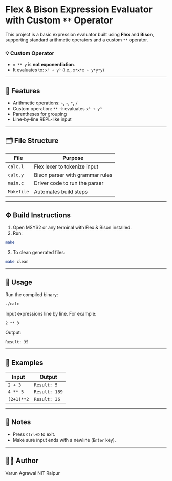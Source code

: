 # Flex & Bison Expression Evaluator with Custom `**` Operator

This project is a basic expression evaluator built using **Flex** and **Bison**, supporting standard arithmetic operators and a custom `**` operator.

### 💡 Custom Operator

- `x ** y` is **not exponentiation**.
- It evaluates to: `x³ + y³` (i.e., `x*x*x + y*y*y`)

---

## 🧱 Features

- Arithmetic operations: `+`, `-`, `*`, `/`
- Custom operation: `**` → evaluates `x³ + y³`
- Parentheses for grouping
- Line-by-line REPL-like input

---

## 🗂 File Structure

| File       | Purpose                                  |
|------------|------------------------------------------|
| `calc.l`   | Flex lexer to tokenize input             |
| `calc.y`   | Bison parser with grammar rules          |
| `main.c`   | Driver code to run the parser            |
| `Makefile` | Automates build steps                    |

---

## ⚙️ Build Instructions

1. Open MSYS2 or any terminal with Flex & Bison installed.
2. Run:

```bash
make
```

3. To clean generated files:

```bash
make clean
```

---

## 🚀 Usage

Run the compiled binary:

```bash
./calc
```

Input expressions line by line. For example:

```
2 ** 3
```

Output:

```
Result: 35
```

---

## 🧪 Examples

| Input      | Output        |
|------------|---------------|
| `2 + 3`    | `Result: 5`   |
| `4 ** 5`   | `Result: 189` |
| `(2+1)**2` | `Result: 36`  |

---

## 📌 Notes

- Press `Ctrl+D` to exit.
- Make sure input ends with a newline (`Enter` key).

---

## 🧑‍💻 Author

Varun Agrawal
NIT Raipur
